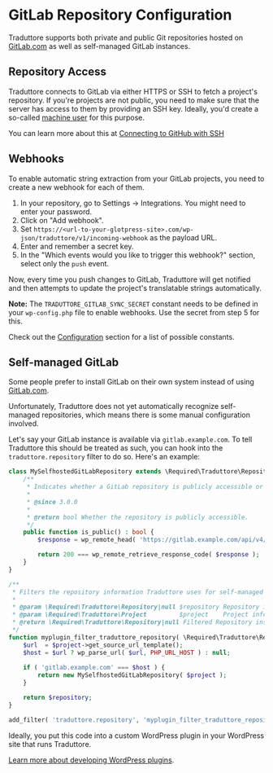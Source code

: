 #  GitLab Repository Configuration

Traduttore supports both private and public Git repositories hosted on [GitLab.com](https://gitlab.com) as well as self-managed GitLab instances.

## Repository Access

Traduttore connects to GitLab via either HTTPS or SSH to fetch a project's repository. If you're projects are not public, you need to make sure that the server has access to them by providing an SSH key. Ideally, you'd create a so-called [machine user](https://developer.github.com/v3/guides/managing-deploy-keys/#machine-users) for this purpose.

You can learn more about this at [Connecting to GitHub with SSH](https://help.github.com/articles/connecting-to-github-with-ssh/)

## Webhooks

To enable automatic string extraction from your GitLab projects, you need to create a new webhook for each of them.

1. In your repository, go to Settings -> Integrations. You might need to enter your password.
2. Click on "Add webhook".
3. Set `https://<url-to-your-glotpress-site>.com/wp-json/traduttore/v1/incoming-webhook` as the payload URL.
5. Enter and remember a secret key.
6. In the "Which events would you like to trigger this webhook?" section, select only the `push` event.

Now, every time you push changes to GitLab, Traduttore will get notified and then attempts to update the project's translatable strings automatically.

**Note:** The `TRADUTTORE_GITLAB_SYNC_SECRET` constant needs to be defined in your `wp-config.php` file to enable webhooks. Use the secret from step 5 for this.

Check out the [Configuration](configuration.md) section for a list of possible constants.

## Self-managed GitLab

Some people prefer to install GitLab on their own system instead of using [GitLab.com](https://gitlab.com).

Unfortunately, Traduttore does not yet automatically recognize self-managed repositories, which means there is some manual configuration involved.

Let's say your GitLab instance is available via `gitlab.example.com`. To tell Traduttore this should be treated as such, you can hook into the `traduttore.repository` filter to do so. Here's an example:

```php
class MySelfhostedGitLabRepository extends \Required\Traduttore\Repository\GitLab {
	/**
	 * Indicates whether a GitLab repository is publicly accessible or not.
	 *
	 * @since 3.0.0
	 *
	 * @return bool Whether the repository is publicly accessible.
	 */
	public function is_public() : bool {
		$response = wp_remote_head( 'https://gitlab.example.com/api/v4/projects/' . rawurlencode( $this->get_name() ) );

		return 200 === wp_remote_retrieve_response_code( $response );
	}
}

/**
 * Filters the repository information Traduttore uses for self-managed GitLab repositories.
 *
 * @param \Required\Traduttore\Repository|null $repository Repository instance.
 * @param \Required\Traduttore\Project         $project    Project information.
 * @return \Required\Traduttore\Repository|null Filtered Repository instance.
 */
function myplugin_filter_traduttore_repository( \Required\Traduttore\Repository $repository = null, \Required\Traduttore\Project $project ) {
	$url  = $project->get_source_url_template();
	$host = $url ? wp_parse_url( $url, PHP_URL_HOST ) : null;
	
	if ( 'gitlab.example.com' === $host ) {
		return new MySelfhostedGitLabRepository( $project );
	}

	return $repository;
} 

add_filter( 'traduttore.repository', 'myplugin_filter_traduttore_repository', 10, 2 );
```

Ideally, you put this code into a custom WordPress plugin in your WordPress site that runs Traduttore.

[Learn more about developing WordPress plugins](https://developer.wordpress.org/plugins/).
